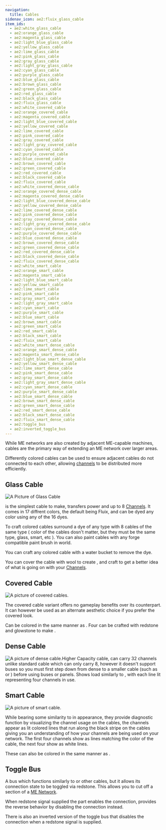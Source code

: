 ```yaml
---
navigation:
  title: Cables
sidenav_icon: ae2:fluix_glass_cable
item_ids:
  - ae2:white_glass_cable
  - ae2:orange_glass_cable
  - ae2:magenta_glass_cable
  - ae2:light_blue_glass_cable
  - ae2:yellow_glass_cable
  - ae2:lime_glass_cable
  - ae2:pink_glass_cable
  - ae2:gray_glass_cable
  - ae2:light_gray_glass_cable
  - ae2:cyan_glass_cable
  - ae2:purple_glass_cable
  - ae2:blue_glass_cable
  - ae2:brown_glass_cable
  - ae2:green_glass_cable
  - ae2:red_glass_cable
  - ae2:black_glass_cable
  - ae2:fluix_glass_cable
  - ae2:white_covered_cable
  - ae2:orange_covered_cable
  - ae2:magenta_covered_cable
  - ae2:light_blue_covered_cable
  - ae2:yellow_covered_cable
  - ae2:lime_covered_cable
  - ae2:pink_covered_cable
  - ae2:gray_covered_cable
  - ae2:light_gray_covered_cable
  - ae2:cyan_covered_cable
  - ae2:purple_covered_cable
  - ae2:blue_covered_cable
  - ae2:brown_covered_cable
  - ae2:green_covered_cable
  - ae2:red_covered_cable
  - ae2:black_covered_cable
  - ae2:fluix_covered_cable
  - ae2:white_covered_dense_cable
  - ae2:orange_covered_dense_cable
  - ae2:magenta_covered_dense_cable
  - ae2:light_blue_covered_dense_cable
  - ae2:yellow_covered_dense_cable
  - ae2:lime_covered_dense_cable
  - ae2:pink_covered_dense_cable
  - ae2:gray_covered_dense_cable
  - ae2:light_gray_covered_dense_cable
  - ae2:cyan_covered_dense_cable
  - ae2:purple_covered_dense_cable
  - ae2:blue_covered_dense_cable
  - ae2:brown_covered_dense_cable
  - ae2:green_covered_dense_cable
  - ae2:red_covered_dense_cable
  - ae2:black_covered_dense_cable
  - ae2:fluix_covered_dense_cable
  - ae2:white_smart_cable
  - ae2:orange_smart_cable
  - ae2:magenta_smart_cable
  - ae2:light_blue_smart_cable
  - ae2:yellow_smart_cable
  - ae2:lime_smart_cable
  - ae2:pink_smart_cable
  - ae2:gray_smart_cable
  - ae2:light_gray_smart_cable
  - ae2:cyan_smart_cable
  - ae2:purple_smart_cable
  - ae2:blue_smart_cable
  - ae2:brown_smart_cable
  - ae2:green_smart_cable
  - ae2:red_smart_cable
  - ae2:black_smart_cable
  - ae2:fluix_smart_cable
  - ae2:white_smart_dense_cable
  - ae2:orange_smart_dense_cable
  - ae2:magenta_smart_dense_cable
  - ae2:light_blue_smart_dense_cable
  - ae2:yellow_smart_dense_cable
  - ae2:lime_smart_dense_cable
  - ae2:pink_smart_dense_cable
  - ae2:gray_smart_dense_cable
  - ae2:light_gray_smart_dense_cable
  - ae2:cyan_smart_dense_cable
  - ae2:purple_smart_dense_cable
  - ae2:blue_smart_dense_cable
  - ae2:brown_smart_dense_cable
  - ae2:green_smart_dense_cable
  - ae2:red_smart_dense_cable
  - ae2:black_smart_dense_cable
  - ae2:fluix_smart_dense_cable
  - ae2:toggle_bus
  - ae2:inverted_toggle_bus
---
```


While ME networks are also created by adjacent ME-capable machines, cables are the primary way of
extending an ME network over larger areas.

Differently colored cables can be used to ensure adjacent cables do not connected to each other,
allowing [channels](channels.md) to be distributed more efficiently.

## Glass Cable

![A Picture of Glass Cable](../../../public/assets/large/glass_cable.png)

<ItemLink id="fluix_glass_cable" /> is the simplest cable to make, transfers power
and up to 8 [Channels](channels.md). It comes in 17 diffrent colors, the default
being Fluix, and can be dyed any color using any of the 16 dyes.

To craft colored cables surround a dye of any type with 8 cables of the same
type ( color of the cables dosn't matter, but they must be the same type,
glass, smart, etc ). You can also paint cables with any forge compatible paint
brush in world.

You can craft any colored cable with a water bucket to remove the dye.

You can cover the cable with wool to create <ItemLink id="fluix_covered_cable"/>, and craft <ItemLink
id="fluix_smart_cable"/> to get a better idea of what is going on with
your [Channels](channels.md).

<RecipeFor id="fluix_glass_cable" />

## Covered Cable

![A picture of covered cables.](../../../public/assets/large/covered_cable.png)

The covered cable variant offers no gameplay benefits over its <ItemLink
id="fluix_glass_cable"/> counterpart. It can however be used
as an alternate aesthetic choice if you prefer the covered look.

Can be colored in the same manner as <ItemLink
id="fluix_glass_cable"/>. Four <ItemLink
id="fluix_covered_cable"/> can be crafted with
redstone and glowstone to make <ItemLink
id="fluix_covered_dense_cable"/>.

<RecipeFor id="fluix_covered_cable" />

## Dense Cable

![A picture of dense cable.](../../../public/assets/large/dense_cable.png)Higher Capacity
cable, can carry 32 channels unlike standard cable which can only carry 8,
however it doesn't support buses so you must first step down from dense to a
smaller cable (such as <ItemLink
id="fluix_glass_cable"/> or <ItemLink
id="fluix_smart_cable"/>) before using buses or
panels. Shows load similarly to <ItemLink
id="fluix_smart_cable"/>, with each line lit
representing four channels in use.

<RecipeFor id="fluix_covered_dense_cable" />

## Smart Cable

![A picture of smart cable.](../../../public/assets/large/smart_cable.png)

While bearing some similarity to <ItemLink id="fluix_covered_cable"/> in appearance, they
provide diagnostic function by visualizing the channel usage on the cables,
the channels appear as lit colored lines that run along the black stripe on
the cables giving you an understanding of how your channels are being used on
your network. The first four channels show as lines matching the color of the
cable, the next four show as white lines.

These can also be colored in the same manner as <ItemLink
id="fluix_glass_cable"/>.

<RecipeFor id="fluix_smart_cable" />

## Toggle Bus

A bus which functions similarly to <ItemLink
id="fluix_glass_cable"/> or other cables, but it
allows its connection state to be toggled via redstone. This allows you to cut
off a section of a [ME Network](../me-network.md).

When redstone signal supplied the part enables the connection, <ItemLink
id="inverted_toggle_bus"/> provides the reverse
behavior by disabling the connection instead.

<RecipeFor id="toggle_bus" />

There is also an inverted version of the toggle bus that disables the connection
when a redstone signal is supplied.

<RecipeFor id="inverted_toggle_bus" />
